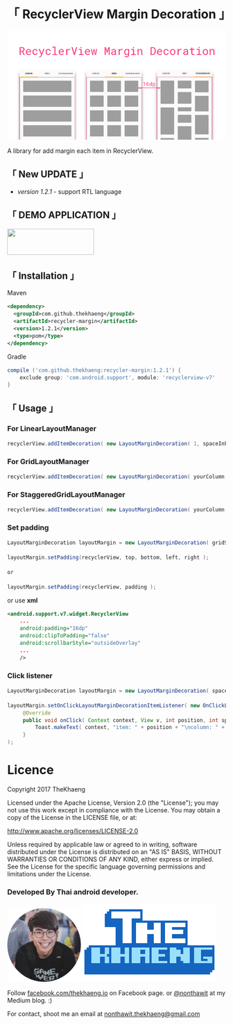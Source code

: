 # **「 RecyclerView Margin Decoration 」**

![alt text](./picture/logo.png)


A library for add margin each item in RecyclerView.

## 「 New UPDATE 」
- _version 1.2.1_ - support RTL language

## 「 DEMO APPLICATION 」

<a href="https://play.google.com/store/apps/details?id=com.thekhaeng.recyclerviewmargindecoration" target="_blank">
<img src="https://storage.googleapis.com/support-kms-prod/D90D94331E54D2005CC8CEE352FF98ECF639" height="60" width="200">
</a>

## 「 Installation 」

Maven
```xml
<dependency>
  <groupId>com.github.thekhaeng</groupId>
  <artifactId>recycler-margin</artifactId>
  <version>1.2.1</version>
  <type>pom</type>
</dependency>
```

Gradle
```gradle
compile ('com.github.thekhaeng:recycler-margin:1.2.1') {
    exclude group: 'com.android.support', module: 'recyclerview-v7'
}
```

## 「 Usage 」

### For LinearLayoutManager
```java
recyclerView.addItemDecoration( new LayoutMarginDecoration( 1, spaceInPx ) );
```

### For GridLayoutManager
```java
recyclerView.addItemDecoration( new LayoutMarginDecoration( yourColumn, spaceInPx ) );
```

### For StaggeredGridLayoutManager
```java
recyclerView.addItemDecoration( new LayoutMarginDecoration( yourColumn, spaceInPx ) );
```

### Set padding

```java
LayoutMarginDecoration layoutMargin = new LayoutMarginDecoration( gridSpan, itemSpace );

layoutMargin.setPadding(recyclerView, top, bottom, left, right );

or

layoutMargin.setPadding(recyclerView, padding );
```

or use **xml**

```xml
<android.support.v7.widget.RecyclerView
    ...
    android:padding="16dp"
    android:clipToPadding="false"
    android:scrollbarStyle="outsideOverlay"
    ...
    />
```


### Click listener
```java
LayoutMarginDecoration layoutMargin = new LayoutMarginDecoration( spaceInPx );

layoutMargin.setOnClickLayoutMarginDecorationItemListener( new OnClickLayoutMarginDecorationItemListener(){
     @Override
     public void onClick( Context context, View v, int position, int spanIndex, RecyclerView.State state ){
         Toast.makeText( context, "item: " + position + "\ncolumn: " + spanIndex, Toast.LENGTH_SHORT ).show();
     }
);
```


# Licence

Copyright 2017 TheKhaeng

Licensed under the Apache License, Version 2.0 (the "License"); you may not use this work except in compliance with the License. You may obtain a copy of the License in the LICENSE file, or at:

http://www.apache.org/licenses/LICENSE-2.0

Unless required by applicable law or agreed to in writing, software distributed under the License is distributed on an "AS IS" BASIS, WITHOUT WARRANTIES OR CONDITIONS OF ANY KIND, either express or implied. See the License for the specific language governing permissions and limitations under the License.


### Developed By Thai android developer.


<img src="./picture/profile2_circle.png" width="170">   ![alt text](./picture/thekhaeng_logo.png)


Follow [facebook.com/thekhaeng.io](https://www.facebook.com/thekhaeng.io) on Facebook page.
or [@nonthawit](https://medium.com/@nonthawit) at my Medium blog. :)

For contact, shoot me an email at nonthawit.thekhaeng@gmail.com


